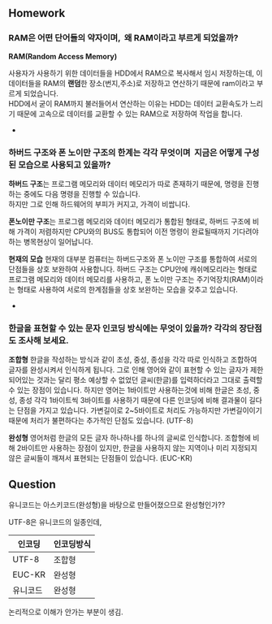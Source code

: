 ## Homework

### RAM은 어떤 단어들의 약자이며,  왜 RAM이라고 부르게 되었을까?

**RAM(Random Access Memory)**

사용자가 사용하기 위한 데이터들을 HDD에서 RAM으로 복사해서 임시 저장하는데, 이 데이터들을  RAM의 **랜덤**한 장소(번지,주소)로 저장하고 연산하기 때문에 ram이라고 부르게 되었습니다.  
HDD에서 굳이 RAM까지 불러들어서 연산하는 이유는 HDD는 데이터 교환속도가 느리기 때문에 고속으로 데이터를 교환할 수 있는 RAM으로 저장하여 작업을 합니다.

-

### 하버드 구조와 폰 노이만 구조의 한계는 각각 무엇이며  지금은 어떻게 구성된 모습으로 사용되고 있을까?

**하버드 구조**는 프로그램 메모리와 데이터 메모리가 따로 존재하기 때문에, 명령을 진행하는 중에도 다음 명령을 진행할 수 있습니다.  
하지만 그로 인해 하드웨어의 부피가 커지고, 가격이 비쌉니다.

**폰노이만 구조**는 프로그램 메모리와 데이터 메모리가 통합된 형태로, 하버드 구조에 비해 가격이 저렴하지만 CPU와의 BUS도 통합되어 이전 명령이 완료될때까지 기다려야하는 병목현상이 일어납니다.

**현재의 모습**
현재의 대부분 컴퓨터는 하버드구조와 폰 노이만 구조를 통합하여 서로의 단점들을 상호 보완하여 사용합니다.
하버드 구조는 CPU안에 캐쉬메모리라는 형태로 프로그램 메모리와 데이터 메모리를 사용하고, 폰 노이만 구조는 주기억장치(RAM)이라는 형태로 사용하여 서로의 한계점들을 상호 보완하는 모습을 갖추고 있습니다.

-

### 한글을 표현할 수 있는 문자 인코딩 방식에는 무엇이 있을까?  각각의 장단점도 조사해 보세요.

**조합형**
한글을 작성하는 방식과 같이 초성, 중성, 종성을 각각 따로 인식하고 조합하여 글자를 완성시켜서 인식하게 됩니다. 그로 인해 영어와 같이 표현할 수 있는 글자가 제한되어있는 것과는 달리 평소 예상할 수 없었던 글씨(한글)를 입력하더라고 그대로 출력할 수 있는 장점이 있습니다.
하지만 영어는 1바이트만 사용하는것에 비해 한글은 초성, 중성, 종성 각각 1바이트씩 3바이트를 사용하기 때문에 다른 인코딩에 비해 결과물이 길다는 단점을 가지고 있습니다.
가변길이로 2~5바이트로 처리도 가능하지만 가변길이이기 때문에 처리가 불편하다는 추가적인 단점도 있습니다.
(UTF-8)

**완성형**
영어처럼 한글의 모든 글자 하나하나를 하나의 글씨로 인식합니다. 조합형에 비해 2바이트만 사용하는 장점이 있지만, 한글을 사용하지 않는 지역이나 미리 지정되지 않은 글씨들이 깨져서 표현되는 단점들이 있습니다.
(EUC-KR)


## Question
유니코드는 아스키코드(완성형)을 바탕으로 만들어졌으므로 완성형인가??

UTF-8은 유니코드의 일종인데, 

인코딩 | 인코딩방식
---|---
UTF-8 | 조합형
EUC-KR | 완성형
유니코드 | 완성형

논리적으로 이해가 안가는 부분이 생김.